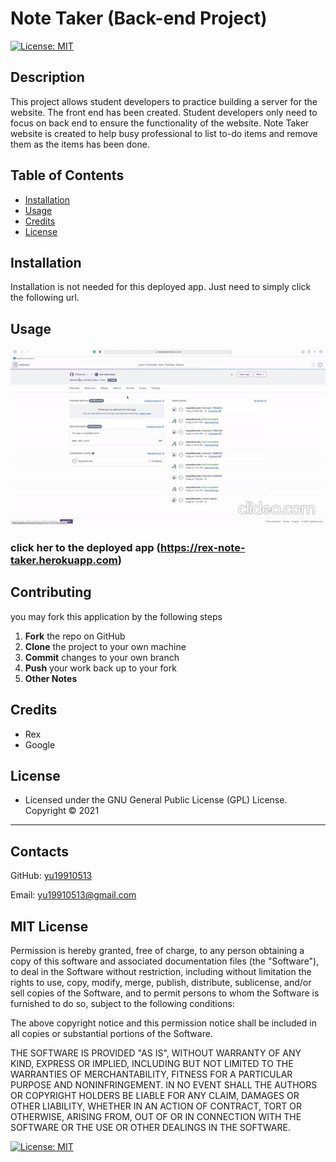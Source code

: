 # Note Taker (Back-end Project)
[![License: MIT](https://img.shields.io/badge/License-MIT-yellow.svg)](https://opensource.org/licenses/MIT)

## Description
This project allows student developers to practice building a server for the website. The front end has been created. Student developers only need to focus on back end to ensure the functionality of the website. Note Taker website is created to help busy professional to list to-do items and remove them as the items has been done.

## Table of Contents
- [Installation](#installation)
- [Usage](#usage)
- [Credits](#credits)
- [License](#license)

## Installation
Installation is not needed for this deployed app. Just need to simply click the following url.

## Usage
![demo](img/note_taker.gif)
### click her to the deployed app (https://rex-note-taker.herokuapp.com)


## Contributing
you may fork this application by the following steps
 1. **Fork** the repo on GitHub
 2. **Clone** the project to your own machine
 3. **Commit** changes to your own branch
 4. **Push** your work back up to your fork
 5. **Other Notes**

## Credits
* Rex
* Google

## License
* Licensed under the GNU General Public License (GPL) License. Copyright © 2021
---
## Contacts
GitHub: [yu19910513](https://github.com/yu19910513/)

Email: [yu19910513@gmail.com](mailto:yu19910513@gmail.com)

## MIT License

Permission is hereby granted, free of charge, to any person obtaining a copy of this software and associated documentation files (the "Software"), to deal in the Software without restriction, including without limitation the rights to use, copy, modify, merge, publish, distribute, sublicense, and/or sell copies of the Software, and to permit persons to whom the Software is furnished to do so, subject to the following conditions:

The above copyright notice and this permission notice shall be included in all copies or substantial portions of the Software.

THE SOFTWARE IS PROVIDED "AS IS", WITHOUT WARRANTY OF ANY KIND, EXPRESS OR IMPLIED, INCLUDING BUT NOT LIMITED TO THE WARRANTIES OF MERCHANTABILITY, FITNESS FOR A PARTICULAR PURPOSE AND NONINFRINGEMENT. IN NO EVENT SHALL THE AUTHORS OR COPYRIGHT HOLDERS BE LIABLE FOR ANY CLAIM, DAMAGES OR OTHER LIABILITY, WHETHER IN AN ACTION OF CONTRACT, TORT OR OTHERWISE, ARISING FROM, OUT OF OR IN CONNECTION WITH THE SOFTWARE OR THE USE OR OTHER DEALINGS IN THE SOFTWARE.

[![License: MIT](https://img.shields.io/badge/License-MIT-yellow.svg)](https://opensource.org/licenses/MIT)
